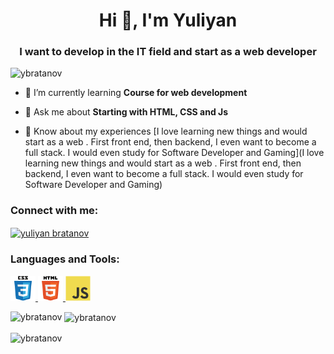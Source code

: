 <h1 align="center">Hi 👋, I'm Yuliyan</h1>
<h3 align="center">I want to develop in the IT field and start as a web developer</h3>

<p align="left"> <img src="https://komarev.com/ghpvc/?username=ybratanov&label=Profile%20views&color=0e75b6&style=flat" alt="ybratanov" /> </p>

- 🌱 I’m currently learning **Course for web development**

- 💬 Ask me about **Starting with HTML, CSS and Js**

- 📄 Know about my experiences [I love learning new things and would start as a web . First front end, then backend, I even want to become a full stack. I would even study for Software Developer and Gaming](I love learning new things and would start as a web . First front end, then backend, I even want to become a full stack. I would even study for Software Developer and Gaming)

<h3 align="left">Connect with me:</h3>
<p align="left">
<a href="https://linkedin.com/in/yuliyan bratanov" target="blank"><img align="center" src="https://raw.githubusercontent.com/rahuldkjain/github-profile-readme-generator/master/src/images/icons/Social/linked-in-alt.svg" alt="yuliyan bratanov" height="30" width="40" /></a>
</p>

<h3 align="left">Languages and Tools:</h3>
<p align="left"> <a href="https://www.w3schools.com/css/" target="_blank" rel="noreferrer"> <img src="https://raw.githubusercontent.com/devicons/devicon/master/icons/css3/css3-original-wordmark.svg" alt="css3" width="40" height="40"/> </a> <a href="https://www.w3.org/html/" target="_blank" rel="noreferrer"> <img src="https://raw.githubusercontent.com/devicons/devicon/master/icons/html5/html5-original-wordmark.svg" alt="html5" width="40" height="40"/> </a> <a href="https://developer.mozilla.org/en-US/docs/Web/JavaScript" target="_blank" rel="noreferrer"> <img src="https://raw.githubusercontent.com/devicons/devicon/master/icons/javascript/javascript-original.svg" alt="javascript" width="40" height="40"/> </a> </p>

<p><img align="left" src="https://github-readme-stats.vercel.app/api/top-langs?username=ybratanov&show_icons=true&locale=en&layout=compact" alt="ybratanov" /></p>

<p>&nbsp;<img align="center" src="https://github-readme-stats.vercel.app/api?username=ybratanov&show_icons=true&locale=en" alt="ybratanov" /></p>

<p><img align="center" src="https://github-readme-streak-stats.herokuapp.com/?user=ybratanov&" alt="ybratanov" /></p>
